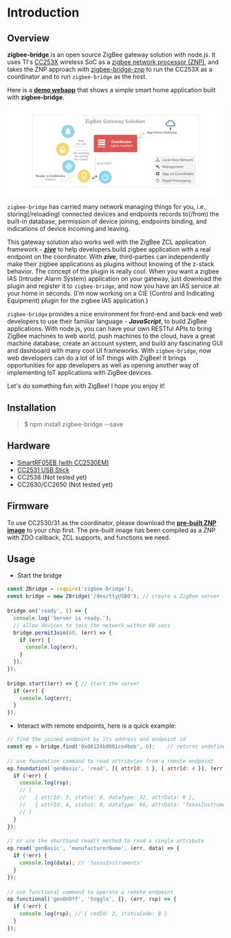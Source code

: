 # Introduction

## Overview  

**zigbee-bridge** is an open source ZigBee gateway solution with node.js. It uses TI's [CC253X](http://www.ti.com/lsds/ti/wireless_connectivity/zigbee/overview.page) wireless SoC as a [zigbee network processor (ZNP)](http://www.ti.com/lit/an/swra444/swra444.pdf), and takes the ZNP approach with [zigbee-bridge-znp](https://github.com/open-zigbee/zigbee-bridge-znp) to run the CC253X as a coordinator and to run `zigbee-bridge` as the host.

Here is a [**demo webapp**](https://github.com/zigbeer/zigbee-demo#readme) that shows a simple smart home application built with **zigbee-bridge**.

![ZigBee Network](assets/zigbee_network.png)

`zigbee-bridge` has carried many network managing things for you, i.e., storing(/reloading) connected devices and endpoints records to(/from) the built-in database, permission of device joining, endpoints binding, and indications of device incoming and leaving.  

This gateway solution also works well with the ZigBee ZCL application framework - [**_zive_**](https://github.com/zigbeer/zive) to help developers build zigbee application with a real endpoint on the coordinator. With **_zive_**, third-parties can independently make their zigbee applications as plugins without knowing of the z-stack behavior. The concept of the plugin is really cool. When you want a zigbee IAS (Intruder Alarm System) application on your gateway, just download the plugin and register it to `zigbee-bridge`, and now you have an IAS service at your home in seconds. (I'm now working on a CIE (Control and Indicating Equipment) plugin for the zigbee IAS application.)

`zigbee-bridge` provides a nice environment for front-end and back-end web developers to use their familiar language - _**JavaScript**_, to build ZigBee applications. With node.js, you can have your own RESTful APIs to bring ZigBee machines to web world, push machines to the cloud, have a great machine database, create an account system, and build any fascinating GUI and dashboard with many cool UI frameworks. With `zigbee-bridge`, now web developers can do a lot of IoT things with ZigBee! It brings opportunities for app developers as well as opening another way of implementing IoT applications with ZigBee devices.

Let's do something fun with ZigBee! I hope you enjoy it!

## Installation

> $ npm install zigbee-bridge --save

## Hardware

- [SmartRF05EB (with CC2530EM)](http://www.ti.com/tool/cc2530dk)
- [CC2531 USB Stick](http://www.ti.com/tool/cc2531emk)
- CC2538 (Not tested yet)
- CC2630/CC2650 (Not tested yet)

## Firmware

To use CC2530/31 as the coordinator, please download the [**pre-built ZNP image**](https://github.com/Koenkk/Z-Stack-firmware) to your chip first. The pre-built image has been compiled as a ZNP with ZDO callback, ZCL supports, and functions we need.

## Usage

* Start the bridge

```js
const ZBridge = require('zigbee-bridge');
const bridge = new ZBridge('/dev/ttyUSB0'); // create a ZigBee server

bridge.on('ready', () => {
  console.log('Server is ready.');
  // allow devices to join the network within 60 secs
  bridge.permitJoin(60, (err) => {
    if (err) {
      console.log(err);
    }
  });
});

bridge.start((err) => { // start the server
  if (err) {
    console.log(err);
  }
});
```

* Interact with remote endpoints, here is a quick example:

```js
// find the joined endpoint by its address and endpoint id
const ep = bridge.find('0x00124b0001ce4beb', 6);    // returns undefined if not found

// use foundation command to read attributes from a remote endpoint
ep.foundation('genBasic', 'read', [{ attrId: 3 }, { attrId: 4 }], (err, rsp) => {
  if (!err) {
    console.log(rsp);
    // [
    //   { attrId: 3, status: 0, dataType: 32, attrData: 0 },
    //   { attrId: 4, status: 0, dataType: 66, attrData: 'TexasInstruments' }
    // ]
  }
});

// or use the shorthand read() method to read a single attribute
ep.read('genBasic', 'manufacturerName', (err, data) => {
  if (!err) {
    console.log(data); // 'TexasInstruments'
  }
});

// use functional command to operate a remote endpoint
ep.functional('genOnOff', 'toggle', {}, (err, rsp) => {
  if (!err) {
    console.log(rsp); // { cmdId: 2, statusCode: 0 }
  }
});
```